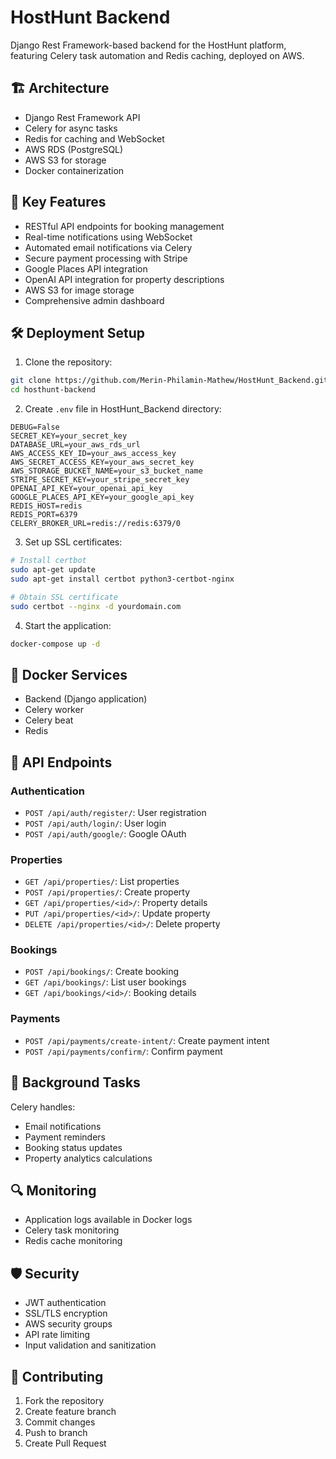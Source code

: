 # HostHunt Backend

Django Rest Framework-based backend for the HostHunt platform, featuring Celery task automation and Redis caching, deployed on AWS.

## 🏗 Architecture

- Django Rest Framework API
- Celery for async tasks
- Redis for caching and WebSocket
- AWS RDS (PostgreSQL)
- AWS S3 for storage
- Docker containerization

## 🚀 Key Features

- RESTful API endpoints for booking management
- Real-time notifications using WebSocket
- Automated email notifications via Celery
- Secure payment processing with Stripe
- Google Places API integration
- OpenAI API integration for property descriptions
- AWS S3 for image storage
- Comprehensive admin dashboard

## 🛠 Deployment Setup

1. Clone the repository:
```bash
git clone https://github.com/Merin-Philamin-Mathew/HostHunt_Backend.git
cd hosthunt-backend
```

2. Create `.env` file in HostHunt_Backend directory:
```env
DEBUG=False
SECRET_KEY=your_secret_key
DATABASE_URL=your_aws_rds_url
AWS_ACCESS_KEY_ID=your_aws_access_key
AWS_SECRET_ACCESS_KEY=your_aws_secret_key
AWS_STORAGE_BUCKET_NAME=your_s3_bucket_name
STRIPE_SECRET_KEY=your_stripe_secret_key
OPENAI_API_KEY=your_openai_api_key
GOOGLE_PLACES_API_KEY=your_google_api_key
REDIS_HOST=redis
REDIS_PORT=6379
CELERY_BROKER_URL=redis://redis:6379/0
```

3. Set up SSL certificates:
```bash
# Install certbot
sudo apt-get update
sudo apt-get install certbot python3-certbot-nginx

# Obtain SSL certificate
sudo certbot --nginx -d yourdomain.com
```

4. Start the application:
```bash
docker-compose up -d
```

## 🐳 Docker Services

- Backend (Django application)
- Celery worker
- Celery beat
- Redis

## 📡 API Endpoints

### Authentication
- `POST /api/auth/register/`: User registration
- `POST /api/auth/login/`: User login
- `POST /api/auth/google/`: Google OAuth

### Properties
- `GET /api/properties/`: List properties
- `POST /api/properties/`: Create property
- `GET /api/properties/<id>/`: Property details
- `PUT /api/properties/<id>/`: Update property
- `DELETE /api/properties/<id>/`: Delete property

### Bookings
- `POST /api/bookings/`: Create booking
- `GET /api/bookings/`: List user bookings
- `GET /api/bookings/<id>/`: Booking details

### Payments
- `POST /api/payments/create-intent/`: Create payment intent
- `POST /api/payments/confirm/`: Confirm payment

## 🔄 Background Tasks

Celery handles:
- Email notifications
- Payment reminders
- Booking status updates
- Property analytics calculations

## 🔍 Monitoring

- Application logs available in Docker logs
- Celery task monitoring
- Redis cache monitoring

## 🛡 Security

- JWT authentication
- SSL/TLS encryption
- AWS security groups
- API rate limiting
- Input validation and sanitization

## 🤝 Contributing

1. Fork the repository
2. Create feature branch
3. Commit changes
4. Push to branch
5. Create Pull Request

